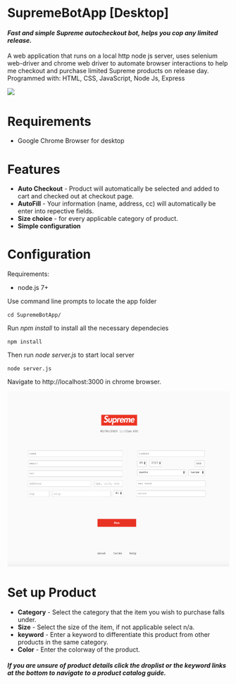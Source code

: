 # SupremeBotApp [Desktop]
#### *Fast and simple Supreme autocheckout bot, helps you cop any limited release.*

A web application that runs on a local http  node js server, uses selenium web-driver and chrome web driver to automate browser interactions to help me checkout and purchase limited Supreme products on release day. Programmed with: HTML, CSS, JavaScript, Node Js, Express 
 
<img src="supremebotapp.gif">

# Requirements
* Google Chrome Browser for desktop

# Features
* **Auto Checkout** - Product will automatically be selected and added to cart and checked out at checkout page. 
* **AutoFill** - Your information (name, address, cc) will automatically be enter into repective fields.  
* **Size choice** - for every applicable category of product. 
* **Simple configuration** 

# Configuration
Requirements:
* node.js 7+

Use command line prompts to locate the app folder

```
cd SupremeBotApp/
```

Run *npm install* to install all the necessary dependecies

```
npm install
```
	
Then run *node server.js* to start local server

```
node server.js
```

Navigate to http://localhost:3000 in chrome browser.

		 
<img src="Screen Shot .png">

# Set up Product

* **Category** - Select the category that the item you wish to purchase falls under.
* **Size** - Select the size of the item, if not applicable select n/a.
* **keyword** - Enter a keyword to differentiate this product from other products in the same category.
* **Color** - Enter the colorway of the product.

##### If you are unsure of product details click the droplist or the keyword links at the bottom to navigate to a product catalog guide. 
